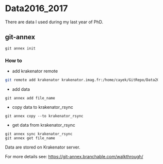 # Data2016_2017
There are data I used during my last year of PhD.


## git-annex

```
git annex init
```

### How to

- add krakenator remote
```sh
git remote add krakenator krakenator.imag.fr:/home/cayek/GitRepo/Data2016_2017.git
```

- add data
```
git annex add file_name
```

- copy data to krakenator_rsync
```
git annex copy --to krakenator_rsync
```

- get data from krakenator_rsync
```
git annex sync krakenator_rsync
git annex get file_name
```
Data are stored on Krakenator server.



For more details see: https://git-annex.branchable.com/walkthrough/

